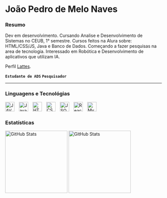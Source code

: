 # João Pedro de Melo Naves

### Resumo
Dev em desenvolvimento. Cursando Analise e Desenvolvimento de Sistemas no CEUB, 1° semestre. Cursos feitos na Alura sobre: HTML/CSS/JS, Java e Banco de Dados. Começando a fazer pesquisas na area de tecnologia. Interessado em Robótica e Desenvolvimento de aplicativos que utilizam IA.

Perfil [Lattes](https://buscatextual.cnpq.br/buscatextual/visualizacv.do?id=K1504054E5&tokenCaptchar=03AFcWeA46znEjZddPCb_aAbVJfCFK2MFSR5uwJv6o9enOPRAY2rEHHkUVqOdh4XDbZRbN8qVd6Z4nGidOIK24GHBE9KdYmUeXRqwkJhQCPxNjOi9eTClrdFmS6H5rEe0NvXx-ocVYHuG0Q9pN5OtF49eRSuYgH4Ku9eSSTEjbWfmccoavvXi88U4M-PpxxL3zSEgWxiJcbH50WIhCgwKfmp7MdX8w22GSKhFQx35618mkDNmCh_12QfwdQ5yChteQT5wI84HtAHqgusCjOtHJLypYnsDyXBxJDTUSA23AyccGN2OoBIpXdIdFFt4OIJkNVwAMENesaSt9-KTNvTgVQM8HISBjMNiVRbKsijQPmTDPBpW7_CNgmbk7ZiDhmdHDvSLdU8SuN3Ob4_FaeUuU1OnRLJI01flbNREHjQkDXOpBhzRCTgnItxQ6_0ynZtcETTbJMYnQ_ArYEQnAmoDGUqGF7D7Sp4P8ZfzECwZAEcEMDcMlXs1K-AVKcXPpv5hUJiK2nYX7zYt4DShqKlW0pizr4BUkY2lhff93F-zzcbc9YZz2p7_UCX9BojfPlDJM7CMDQH6w4KVZPon8shnJWYJiMm7YbqTQXW4B7hwUowSSjWqPSioXpuSWA5vtMCQyk8bdc0aHmwLBZwSqEurMes0XAXGzsTdoL8DJT0cpKlVypb197svR4Zsj1qDVRbB9T6k1XW6eEwiqsDEmN6eMZF1RZnjI49mOrUs0nNbPdGK1Xdvoso3pub4enCYKzlq1ZiYOKCNNP1ZrAssXvZMrnzXoPHq6Qc24IE1WAOCK8EdfXd7HF0q8zU2FTECoZyrx_14EemQYhiK7ZQSaQL2gySxwUj_-KurhHmU3_zz35F3hfl43wkjRoHDdrmSoI3ibI7rTk2JysJkzcp_rMX0NvHUXXuljq2Axw6Vrpk4LMgI6vSQ-Ylare_rLCXEfJB6wO5BDXiztrxRmZM9Tli3RZCD14S0j-Pg9lvUGq0eiuYiupx0_rqJYYosm6MhfxVqFMoTUXNF2lvu02ESPy_F33WoHtvYW9BLZxQ).

**`Estudante de ADS`** **`Pesquisador`**

---
### Linguagens e Tecnológias

<img
    alt="JAVA"
    title="JAVA"
    width="30px"
    style="padding-right: 10px;"
    src="https://cdn.jsdelivr.net/gh/devicons/devicon@latest/icons/java/java-original.svg"   
/>
<img 
    alt="JavaScript"
    title="JavaScript"
    width="30px"
    style="padding-right: 10px;"
    src="https://cdn.jsdelivr.net/gh/devicons/devicon@latest/icons/javascript/javascript-original.svg" 
/>
<img
    alt="HTML"
    title="HTML"
    width="30px"
    style="padding-right: 10px;"
    src="https://cdn.jsdelivr.net/gh/devicons/devicon@latest/icons/html5/html5-original.svg" 
/>
<img 
    alt="CSS"
    title="CSS"
    width="30px"
    style="padding-right: 10px;"
    src="https://cdn.jsdelivr.net/gh/devicons/devicon@latest/icons/css3/css3-original.svg" 
/>
<img 
    alt="JSON"
    title="JSON"
    width="30px"
    style="padding-right: 10px;"
    src="https://cdn.jsdelivr.net/gh/devicons/devicon@latest/icons/json/json-original.svg" 
/>
<img 
    alt="React Native"
    title="React Native"
    width="30px"
    style="padding-right: 10px;"
    src="https://cdn.jsdelivr.net/gh/devicons/devicon@latest/icons/react/react-original.svg" 
/>
<img 
    alt="MySQL"
    title="MySQL"
    width="30px"
    style="padding-right: 10px;"
    src="https://cdn.jsdelivr.net/gh/devicons/devicon@latest/icons/mysql/mysql-original.svg" 
/>

### Estatísticas
<img
    alt="GitHub Stats"
    height="200px"
    src="https://github-readme-stats.vercel.app/api?username=birdmelo&show_icons=true&theme=dracula&include_all_commits=true&locale=pt-br"
/>
<img
    alt="GitHub Stats"
    height="200px"
    src="https://github-readme-stats.vercel.app/api/top-langs/?username=birdmelo&theme=dracula&locale=pt-br"
/>
